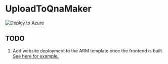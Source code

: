 
# UploadToQnaMaker

[![Deploy to Azure](https://azuredeploy.net/deploybutton.svg)](https://portal.azure.com/#create/Microsoft.Template/uri/https%3A%2F%2Fraw.githubusercontent.com%2FCareyjmac%2Fazure-search-power-skills%2Fqna%2FQnA%2FQnAMaker%2Fazuredeploy.json)

## TODO

1. Add website deployment to the ARM template once the frontend is built. [See here for example.](https://github.com/Azure/azure-quickstart-templates/tree/master/201-web-app-github-deploy)